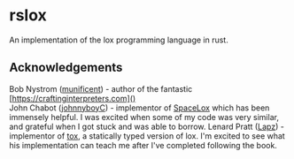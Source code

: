 # rslox

An implementation of the lox programming language in rust.

## Acknowledgements

Bob Nystrom ([munificent](https://github.com/munificent@munificentbob)) - author of the fantastic [https://craftinginterpreters.com]()  
John Chabot ([johnnyboyC](https://github.com/jonnyboyC)) - implementor of [SpaceLox](https://github.com/jonnyboyC/spacelox) which has been immensely helpful. I was excited when some of my code was very similar, and grateful when I got stuck and was able to borrow.
Lenard Pratt ([Lapz](https://github.com/Lapz)) - implementor of [tox](https://github.com/Lapz/tox), a statically typed version of lox. I'm excited to see what his implementation can teach me after I've completed following the book.  
